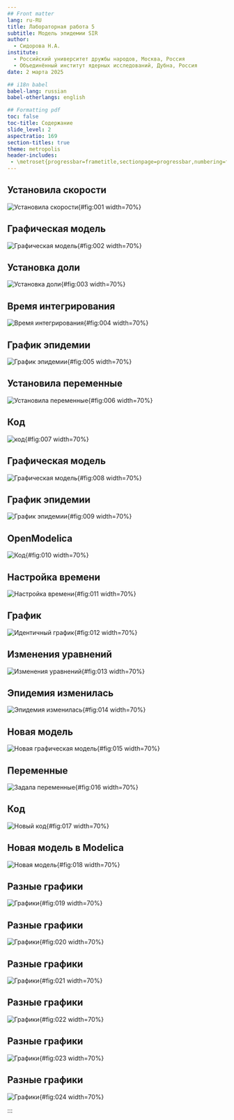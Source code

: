 ```yaml
---
## Front matter
lang: ru-RU
title: Лабораторная работа 5
subtitle: Модель эпидемии SIR
author:
  - Сидорова Н.А.
institute:
  - Российский университет дружбы народов, Москва, Россия
  - Объединённый институт ядерных исследований, Дубна, Россия
date: 2 марта 2025

## i18n babel
babel-lang: russian
babel-otherlangs: english

## Formatting pdf
toc: false
toc-title: Содержание
slide_level: 2
aspectratio: 169
section-titles: true
theme: metropolis
header-includes:
 - \metroset{progressbar=frametitle,sectionpage=progressbar,numbering=fraction}
---
```


## Установила скорости

![Установила скорости](image/1.jpg){#fig:001 width=70%}

## Графическая модель

![Графическая модель](image/2.jpg){#fig:002 width=70%}

## Установка доли

![Установка доли](image/3.jpg){#fig:003 width=70%}

## Время интегрирования

![Время интегрирования](image/4.jpg){#fig:004 width=70%}

## График эпидемии

![График эпидемии](image/5.jpg){#fig:005 width=70%}

## Установила переменные

![Установила переменные](image/6.jpg){#fig:006 width=70%}

## Код

![код](image/7.jpg){#fig:007 width=70%}

## Графическая модель

![Графическая модель](image/8.jpg){#fig:008 width=70%}

## График эпидемии

![График эпидемии](image/9.jpg){#fig:009 width=70%}

## OpenModelica

![Код](image/10.jpg){#fig:010 width=70%}

## Настройка времени

![Настройка времени](image/11.jpg){#fig:011 width=70%}

## График

![Идентичный график](image/12.jpg){#fig:012 width=70%}

## Изменения уравнений

![Изменения уравнений](image/13.jpg){#fig:013 width=70%}

## Эпидемия изменилась

![Эпидемия изменилась](image/14.jpg){#fig:014 width=70%}

## Новая модель

![Новая графическая модель](image/15.jpg){#fig:015 width=70%}

## Переменные

![Задала переменные](image/16.jpg){#fig:016 width=70%}

## Код

![Новый код](image/17.jpg){#fig:017 width=70%}

## Новая модель в Modelica

![Новая модель](image/18.jpg){#fig:018 width=70%}

## Разные графики

![Графики](image/19.jpg){#fig:019 width=70%}

## Разные графики

![Графики](image/20.jpg){#fig:020 width=70%}

## Разные графики

![Графики](image/21.jpg){#fig:021 width=70%}

## Разные графики

![Графики](image/22.jpg){#fig:022 width=70%}

## Разные графики

![Графики](image/23.jpg){#fig:023 width=70%}

## Разные графики

![Графики](image/24.jpg){#fig:024 width=70%}


:::


